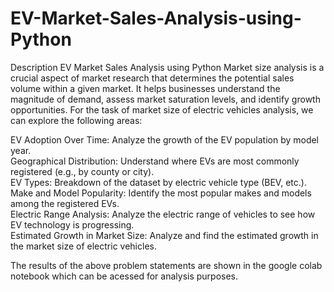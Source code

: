 # EV-Market-Sales-Analysis-using-Python
Description
EV Market Sales Analysis using Python
Market size analysis is a crucial aspect of market research that determines the potential sales volume within a given market. It helps businesses understand the magnitude of demand, assess market saturation levels, and identify growth opportunities.
For the task of market size of electric vehicles analysis, we can explore the following areas:

EV Adoption Over Time: Analyze the growth of the EV population by model year.
<br>
Geographical Distribution: Understand where EVs are most commonly registered (e.g., by county or city).
<br>
EV Types: Breakdown of the dataset by electric vehicle type (BEV, etc.).
<br>
Make and Model Popularity: Identify the most popular makes and models among the registered EVs.
<br>
Electric Range Analysis: Analyze the electric range of vehicles to see how EV technology is progressing.
<br>
Estimated Growth in Market Size: Analyze and find the estimated growth in the market size of electric vehicles.
<br>

The results of the above problem statements are shown in the google colab notebook which can be acessed for analysis purposes.
